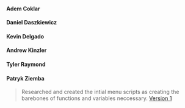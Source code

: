 #### Adem Coklar
> 

#### Daniel Daszkiewicz
> 

#### Kevin Delgado
> 

#### Andrew Kinzler
> 


#### Tyler Raymond
> 

#### Patryk Ziemba
>Researched and created the intial menu scripts as creating the barebones of functions and variables neccessary. [Version 1](https://github.com/dd482IT/IT490/blob/MS2--Deployment/Promotion-SYS/Scripts/menu.sh)
